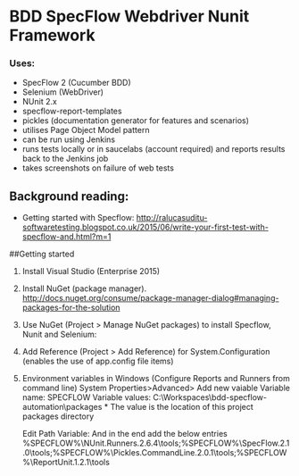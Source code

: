 # BDD SpecFlow Webdriver Nunit Framework

### Uses:  
+ SpecFlow 2 (Cucumber BDD)
+ Selenium (WebDriver)
+ NUnit 2.x
+ specflow-report-templates 
+ pickles (documentation generator for features and scenarios)
+ utilises Page Object Model pattern
+ can be run using Jenkins
+ runs tests locally or in saucelabs (account required) and reports results back to the Jenkins job
+ takes screenshots on failure of web tests

## Background reading: 
* Getting started with Specflow: http://ralucasuditu-softwaretesting.blogspot.co.uk/2015/06/write-your-first-test-with-specflow-and.html?m=1

##Getting started
1. Install Visual Studio (Enterprise 2015)
2. Install NuGet (package manager). http://docs.nuget.org/consume/package-manager-dialog#managing-packages-for-the-solution
3. Use NuGet (Project > Manage NuGet packages) to install Specflow, Nunit and Selenium:
4. Add Reference (Project > Add Reference) for System.Configuration (enables the use of app.config file items) 
5. Environment variables in Windows (Configure Reports and Runners from command line)
	System Properties>Advanced> Add new vaiable
		Variable name: SPECFLOW
		Variable values: C:\Workspaces\bdd-specflow-automation\packages
		* The value is the location of this project packages directory
	
	Edit Path Variable:  And in the end add the below entries
	%SPECFLOW%\NUnit.Runners.2.6.4\tools;%SPECFLOW%\SpecFlow.2.1.0\tools\;%SPECFLOW%\Pickles.CommandLine.2.0.1\tools;%SPECFLOW%\ReportUnit.1.2.1\tools
  
